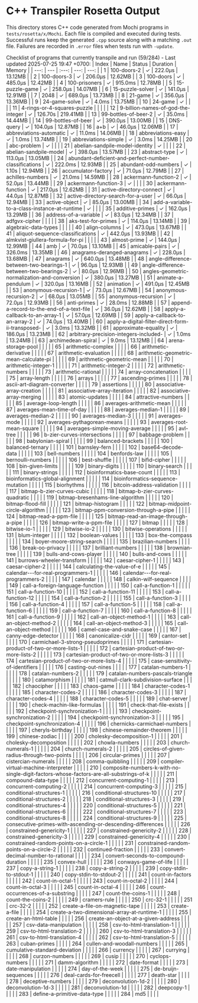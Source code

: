 # C++ Transpiler Rosetta Output

This directory stores C++ code generated from Mochi programs in `tests/rosetta/x/Mochi`. Each file is compiled and executed during tests. Successful runs keep the generated `.cpp` source along with a matching `.out` file. Failures are recorded in `.error` files when tests run with `-update`.

Checklist of programs that currently transpile and run (59/284) - Last updated 2025-07-25 19:47 +0700:
| Index | Name | Status | Duration | Memory |
| ---: | --- | :---: | ---: | ---: |
| 1 | 100-doors-2 | ✓ | 222.0µs | 13.12MB |
| 2 | 100-doors-3 | ✓ | 206.0µs | 12.62MB |
| 3 | 100-doors | ✓ | 485.0µs | 12.42MB |
| 4 | 100-prisoners | ✓ | 915.0ms | 12.78MB |
| 5 | 15-puzzle-game | ✓ | 258.0µs | 14.07MB |
| 6 | 15-puzzle-solver | ✓ | 141.0µs | 12.91MB |
| 7 | 2048 | ✓ | 689.0µs | 13.73MB |
| 8 | 21-game | ✓ | 356.0µs | 13.36MB |
| 9 | 24-game-solve | ✓ | 4.0ms | 13.75MB |
| 10 | 24-game | ✓ |  |  |
| 11 | 4-rings-or-4-squares-puzzle |   |  |  |
| 12 | 9-billion-names-of-god-the-integer | ✓ | 126.70s | 219.41MB |
| 13 | 99-bottles-of-beer-2 | ✓ | 35.0ms | 14.44MB |
| 14 | 99-bottles-of-beer | ✓ | 390.0µs | 13.00MB |
| 15 | DNS-query | ✓ | 104.0µs | 12.87MB |
| 16 | a+b | ✓ | 46.0µs | 12.06MB |
| 17 | abbreviations-automatic | ✓ | 11.0ms | 14.06MB |
| 18 | abbreviations-easy | ✓ | 1.0ms | 13.74MB |
| 19 | abbreviations-simple | ✓ | 3.0ms | 14.25MB |
| 20 | abc-problem | ✓ |  |  |
| 21 | abelian-sandpile-model-identity | ✓ |  |  |
| 22 | abelian-sandpile-model | ✓ | 398.0µs | 13.57MB |
| 23 | abstract-type | ✓ | 113.0µs | 13.05MB |
| 24 | abundant-deficient-and-perfect-number-classifications | ✓ | 222.0ms | 12.93MB |
| 25 | abundant-odd-numbers | ✓ | 1.10s | 12.94MB |
| 26 | accumulator-factory | ✓ | 71.0µs | 12.79MB |
| 27 | achilles-numbers | ✓ | 21.0ms | 14.59MB |
| 28 | ackermann-function-2 | ✓ | 52.0µs | 13.44MB |
| 29 | ackermann-function-3 | ✓ |  |  |
| 30 | ackermann-function | ✓ | 217.0µs | 12.62MB |
| 31 | active-directory-connect | ✓ | 44.0µs | 12.87MB |
| 32 | active-directory-search-for-a-user | ✓ | 66.0µs | 12.94MB |
| 33 | active-object | ✓ | 85.0µs | 13.00MB |
| 34 | add-a-variable-to-a-class-instance-at-runtime | ✓ |  |  |
| 35 | additive-primes | ✓ | 162.0µs | 13.29MB |
| 36 | address-of-a-variable | ✓ | 83.0µs | 12.34MB |
| 37 | adfgvx-cipher |   |  |  |
| 38 | aks-test-for-primes | ✓ | 114.0µs | 13.14MB |
| 39 | algebraic-data-types |   |  |  |
| 40 | align-columns | ✓ | 473.0µs | 13.67MB |
| 41 | aliquot-sequence-classifications | ✓ | 442.0µs | 13.93MB |
| 42 | almkvist-giullera-formula-for-pi |   |  |  |
| 43 | almost-prime | ✓ | 144.0µs | 12.99MB |
| 44 | amb | ✓ | 70.0µs | 13.10MB |
| 45 | amicable-pairs | ✓ | 326.0ms | 13.35MB |
| 46 | anagrams-deranged-anagrams | ✓ | 228.0µs | 13.68MB |
| 47 | anagrams | ✓ | 640.0µs | 13.48MB |
| 48 | angle-difference-between-two-bearings-1 | ✓ | 96.0µs | 12.93MB |
| 49 | angle-difference-between-two-bearings-2 | ✓ | 80.0µs | 12.96MB |
| 50 | angles-geometric-normalization-and-conversion | ✓ | 380.0µs | 13.27MB |
| 51 | animate-a-pendulum | ✓ | 320.0µs | 13.16MB |
| 52 | animation | ✓ | 491.0µs | 12.45MB |
| 53 | anonymous-recursion-1 | ✓ | 73.0µs | 12.67MB |
| 54 | anonymous-recursion-2 | ✓ | 68.0µs | 13.05MB |
| 55 | anonymous-recursion | ✓ | 72.0µs | 12.93MB |
| 56 | anti-primes | ✓ | 28.0ms | 12.88MB |
| 57 | append-a-record-to-the-end-of-a-text-file | ✓ | 36.0µs | 12.62MB |
| 58 | apply-a-callback-to-an-array-1 | ✓ | 57.0µs | 12.69MB |
| 59 | apply-a-callback-to-an-array-2 | ✓ | 74.0µs | 13.40MB |
| 60 | apply-a-digital-filter-direct-form-ii-transposed- | ✓ | 3.0ms | 13.32MB |
| 61 | approximate-equality | ✓ | 186.0µs | 13.23MB |
| 62 | arbitrary-precision-integers-included- | ✓ | 1.0ms | 13.24MB |
| 63 | archimedean-spiral | ✓ | 9.0ms | 13.12MB |
| 64 | arena-storage-pool |   |  |  |
| 65 | arithmetic-complex |   |  |  |
| 66 | arithmetic-derivative |   |  |  |
| 67 | arithmetic-evaluation |   |  |  |
| 68 | arithmetic-geometric-mean-calculate-pi |   |  |  |
| 69 | arithmetic-geometric-mean |   |  |  |
| 70 | arithmetic-integer-1 |   |  |  |
| 71 | arithmetic-integer-2 |   |  |  |
| 72 | arithmetic-numbers |   |  |  |
| 73 | arithmetic-rational |   |  |  |
| 74 | array-concatenation |   |  |  |
| 75 | array-length |   |  |  |
| 76 | arrays |   |  |  |
| 77 | ascending-primes |   |  |  |
| 78 | ascii-art-diagram-converter |   |  |  |
| 79 | assertions |   |  |  |
| 80 | associative-array-creation |   |  |  |
| 81 | associative-array-iteration |   |  |  |
| 82 | associative-array-merging |   |  |  |
| 83 | atomic-updates |   |  |  |
| 84 | attractive-numbers |   |  |  |
| 85 | average-loop-length |   |  |  |
| 86 | averages-arithmetic-mean |   |  |  |
| 87 | averages-mean-time-of-day |   |  |  |
| 88 | averages-median-1 |   |  |  |
| 89 | averages-median-2 |   |  |  |
| 90 | averages-median-3 |   |  |  |
| 91 | averages-mode |   |  |  |
| 92 | averages-pythagorean-means |   |  |  |
| 93 | averages-root-mean-square |   |  |  |
| 94 | averages-simple-moving-average |   |  |  |
| 95 | avl-tree |   |  |  |
| 96 | b-zier-curves-intersections |   |  |  |
| 97 | babbage-problem |   |  |  |
| 98 | babylonian-spiral |   |  |  |
| 99 | balanced-brackets |   |  |  |
| 100 | balanced-ternary |   |  |  |
| 101 | barnsley-fern |   |  |  |
| 102 | base64-decode-data |   |  |  |
| 103 | bell-numbers |   |  |  |
| 104 | benfords-law |   |  |  |
| 105 | bernoulli-numbers |   |  |  |
| 106 | best-shuffle |   |  |  |
| 107 | bifid-cipher |   |  |  |
| 108 | bin-given-limits |   |  |  |
| 109 | binary-digits |   |  |  |
| 110 | binary-search |   |  |  |
| 111 | binary-strings |   |  |  |
| 112 | bioinformatics-base-count |   |  |  |
| 113 | bioinformatics-global-alignment |   |  |  |
| 114 | bioinformatics-sequence-mutation |   |  |  |
| 115 | biorhythms |   |  |  |
| 116 | bitcoin-address-validation |   |  |  |
| 117 | bitmap-b-zier-curves-cubic |   |  |  |
| 118 | bitmap-b-zier-curves-quadratic |   |  |  |
| 119 | bitmap-bresenhams-line-algorithm |   |  |  |
| 120 | bitmap-flood-fill |   |  |  |
| 121 | bitmap-histogram |   |  |  |
| 122 | bitmap-midpoint-circle-algorithm |   |  |  |
| 123 | bitmap-ppm-conversion-through-a-pipe |   |  |  |
| 124 | bitmap-read-a-ppm-file |   |  |  |
| 125 | bitmap-read-an-image-through-a-pipe |   |  |  |
| 126 | bitmap-write-a-ppm-file |   |  |  |
| 127 | bitmap |   |  |  |
| 128 | bitwise-io-1 |   |  |  |
| 129 | bitwise-io-2 |   |  |  |
| 130 | bitwise-operations |   |  |  |
| 131 | blum-integer |   |  |  |
| 132 | boolean-values |   |  |  |
| 133 | box-the-compass |   |  |  |
| 134 | boyer-moore-string-search |   |  |  |
| 135 | brazilian-numbers |   |  |  |
| 136 | break-oo-privacy |   |  |  |
| 137 | brilliant-numbers |   |  |  |
| 138 | brownian-tree |   |  |  |
| 139 | bulls-and-cows-player |   |  |  |
| 140 | bulls-and-cows |   |  |  |
| 141 | burrows-wheeler-transform |   |  |  |
| 142 | caesar-cipher-1 |   |  |  |
| 143 | caesar-cipher-2 |   |  |  |
| 144 | calculating-the-value-of-e |   |  |  |
| 145 | calendar---for-real-programmers-1 |   |  |  |
| 146 | calendar---for-real-programmers-2 |   |  |  |
| 147 | calendar |   |  |  |
| 148 | calkin-wilf-sequence |   |  |  |
| 149 | call-a-foreign-language-function |   |  |  |
| 150 | call-a-function-1 |   |  |  |
| 151 | call-a-function-10 |   |  |  |
| 152 | call-a-function-11 |   |  |  |
| 153 | call-a-function-12 |   |  |  |
| 154 | call-a-function-2 |   |  |  |
| 155 | call-a-function-3 |   |  |  |
| 156 | call-a-function-4 |   |  |  |
| 157 | call-a-function-5 |   |  |  |
| 158 | call-a-function-6 |   |  |  |
| 159 | call-a-function-7 |   |  |  |
| 160 | call-a-function-8 |   |  |  |
| 161 | call-a-function-9 |   |  |  |
| 162 | call-an-object-method-1 |   |  |  |
| 163 | call-an-object-method-2 |   |  |  |
| 164 | call-an-object-method-3 |   |  |  |
| 165 | call-an-object-method |   |  |  |
| 166 | camel-case-and-snake-case |   |  |  |
| 167 | canny-edge-detector |   |  |  |
| 168 | canonicalize-cidr |   |  |  |
| 169 | cantor-set |   |  |  |
| 170 | carmichael-3-strong-pseudoprimes |   |  |  |
| 171 | cartesian-product-of-two-or-more-lists-1 |   |  |  |
| 172 | cartesian-product-of-two-or-more-lists-2 |   |  |  |
| 173 | cartesian-product-of-two-or-more-lists-3 |   |  |  |
| 174 | cartesian-product-of-two-or-more-lists-4 |   |  |  |
| 175 | case-sensitivity-of-identifiers |   |  |  |
| 176 | casting-out-nines |   |  |  |
| 177 | catalan-numbers-1 |   |  |  |
| 178 | catalan-numbers-2 |   |  |  |
| 179 | catalan-numbers-pascals-triangle |   |  |  |
| 180 | catamorphism |   |  |  |
| 181 | catmull-clark-subdivision-surface |   |  |  |
| 182 | chaocipher |   |  |  |
| 183 | chaos-game |   |  |  |
| 184 | character-codes-1 |   |  |  |
| 185 | character-codes-2 |   |  |  |
| 186 | character-codes-3 |   |  |  |
| 187 | character-codes-4 |   |  |  |
| 188 | character-codes-5 |   |  |  |
| 189 | chat-server |   |  |  |
| 190 | check-machin-like-formulas |   |  |  |
| 191 | check-that-file-exists |   |  |  |
| 192 | checkpoint-synchronization-1 |   |  |  |
| 193 | checkpoint-synchronization-2 |   |  |  |
| 194 | checkpoint-synchronization-3 |   |  |  |
| 195 | checkpoint-synchronization-4 |   |  |  |
| 196 | chernicks-carmichael-numbers |   |  |  |
| 197 | cheryls-birthday |   |  |  |
| 198 | chinese-remainder-theorem |   |  |  |
| 199 | chinese-zodiac |   |  |  |
| 200 | cholesky-decomposition-1 |   |  |  |
| 201 | cholesky-decomposition |   |  |  |
| 202 | chowla-numbers |   |  |  |
| 203 | church-numerals-1 |   |  |  |
| 204 | church-numerals-2 |   |  |  |
| 205 | circles-of-given-radius-through-two-points |   |  |  |
| 206 | circular-primes |   |  |  |
| 207 | cistercian-numerals |   |  |  |
| 208 | comma-quibbling |   |  |  |
| 209 | compiler-virtual-machine-interpreter |   |  |  |
| 210 | composite-numbers-k-with-no-single-digit-factors-whose-factors-are-all-substrings-of-k |   |  |  |
| 211 | compound-data-type |   |  |  |
| 212 | concurrent-computing-1 |   |  |  |
| 213 | concurrent-computing-2 |   |  |  |
| 214 | concurrent-computing-3 |   |  |  |
| 215 | conditional-structures-1 |   |  |  |
| 216 | conditional-structures-10 |   |  |  |
| 217 | conditional-structures-2 |   |  |  |
| 218 | conditional-structures-3 |   |  |  |
| 219 | conditional-structures-4 |   |  |  |
| 220 | conditional-structures-5 |   |  |  |
| 221 | conditional-structures-6 |   |  |  |
| 222 | conditional-structures-7 |   |  |  |
| 223 | conditional-structures-8 |   |  |  |
| 224 | conditional-structures-9 |   |  |  |
| 225 | consecutive-primes-with-ascending-or-descending-differences |   |  |  |
| 226 | constrained-genericity-1 |   |  |  |
| 227 | constrained-genericity-2 |   |  |  |
| 228 | constrained-genericity-3 |   |  |  |
| 229 | constrained-genericity-4 |   |  |  |
| 230 | constrained-random-points-on-a-circle-1 |   |  |  |
| 231 | constrained-random-points-on-a-circle-2 |   |  |  |
| 232 | continued-fraction |   |  |  |
| 233 | convert-decimal-number-to-rational |   |  |  |
| 234 | convert-seconds-to-compound-duration |   |  |  |
| 235 | convex-hull |   |  |  |
| 236 | conways-game-of-life |   |  |  |
| 237 | copy-a-string-1 |   |  |  |
| 238 | copy-a-string-2 |   |  |  |
| 239 | copy-stdin-to-stdout-1 |   |  |  |
| 240 | copy-stdin-to-stdout-2 |   |  |  |
| 241 | count-in-factors |   |  |  |
| 242 | count-in-octal-1 |   |  |  |
| 243 | count-in-octal-2 |   |  |  |
| 244 | count-in-octal-3 |   |  |  |
| 245 | count-in-octal-4 |   |  |  |
| 246 | count-occurrences-of-a-substring |   |  |  |
| 247 | count-the-coins-1 |   |  |  |
| 248 | count-the-coins-2 |   |  |  |
| 249 | cramers-rule |   |  |  |
| 250 | crc-32-1 |   |  |  |
| 251 | crc-32-2 |   |  |  |
| 252 | create-a-file-on-magnetic-tape |   |  |  |
| 253 | create-a-file |   |  |  |
| 254 | create-a-two-dimensional-array-at-runtime-1 |   |  |  |
| 255 | create-an-html-table |   |  |  |
| 256 | create-an-object-at-a-given-address |   |  |  |
| 257 | csv-data-manipulation |   |  |  |
| 258 | csv-to-html-translation-1 |   |  |  |
| 259 | csv-to-html-translation-2 |   |  |  |
| 260 | csv-to-html-translation-3 |   |  |  |
| 261 | csv-to-html-translation-4 |   |  |  |
| 262 | csv-to-html-translation-5 |   |  |  |
| 263 | cuban-primes |   |  |  |
| 264 | cullen-and-woodall-numbers |   |  |  |
| 265 | cumulative-standard-deviation |   |  |  |
| 266 | currency |   |  |  |
| 267 | currying |   |  |  |
| 268 | curzon-numbers |   |  |  |
| 269 | cusip |   |  |  |
| 270 | cyclops-numbers |   |  |  |
| 271 | damm-algorithm |   |  |  |
| 272 | date-format |   |  |  |
| 273 | date-manipulation |   |  |  |
| 274 | day-of-the-week |   |  |  |
| 275 | de-bruijn-sequences |   |  |  |
| 276 | deal-cards-for-freecell |   |  |  |
| 277 | death-star |   |  |  |
| 278 | deceptive-numbers |   |  |  |
| 279 | deconvolution-1d-2 |   |  |  |
| 280 | deconvolution-1d-3 |   |  |  |
| 281 | deconvolution-1d |   |  |  |
| 282 | deepcopy-1 |   |  |  |
| 283 | define-a-primitive-data-type |   |  |  |
| 284 | md5 |   |  |  |
